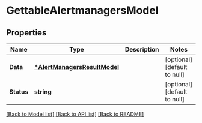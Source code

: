# GettableAlertmanagersModel

## Properties
Name | Type | Description | Notes
------------ | ------------- | ------------- | -------------
**Data** | [***AlertManagersResultModel**](AlertManagersResult.md) |  | [optional] [default to null]
**Status** | **string** |  | [optional] [default to null]

[[Back to Model list]](../README.md#documentation-for-models) [[Back to API list]](../README.md#documentation-for-api-endpoints) [[Back to README]](../README.md)



